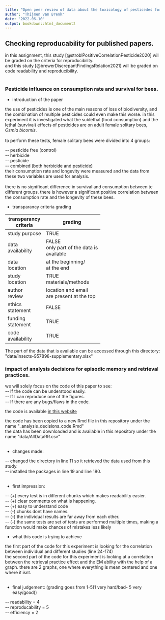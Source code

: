 ```yaml
---
title: "Open peer review of data about the toxicology of pesticedes for bees"
author: "Thijmen van Brenk"
date: "2022-06-10"
output: bookdown::html_document2
---
```


## Checking reproducability for published papers.

in this assignment, this study [@stroblPositiveCorrelationPesticide2020] will be graded on the criteria for reproducibility.       
and this study [@brewerDiscrepantFindingsRelation2021] will be graded on code readability and reproducibility.
<br>
<br>


### Pesticide influence on consumption rate and survival for bees. 

* introduction of the paper          

the use of pesticides is one of the main reasons of loss of biodiversity, and the combination of multiple pesticides could even make this worse. in this experiment it is investigated what the sublethal (food consumption) and the lethal (survival) effects of pesticides are on adult female solitary bees, *Osmia bicornis*.       
<br>
to perform these tests, female solitary bees were divided into 4 groups:   

-- pesticide free (control)     
-- herbicide      
-- pesticide      
-- combined (both herbicide and pesticide)      
their consumption rate and longevity were measured and the data from these two variables are used for analysis.
<br>
<br>
there is no significant difference in survival and consumption between te different groups. there is however a significant positive correlation between the consumption rate and the longevity of these bees.


* transparancy criteria grading

| transparancy<br>criteria | grading                                        |
|--------------------------|------------------------------------------------|
| study purpose            | TRUE                                           |
| data<br>availability     | FALSE<br>only part of the data is<br>available |
| data <br>location        | at the beginning/<br>at the end                |
| study<br>location        | TRUE<br>materials/methods                      |
| author<br>review         | location and email<br>are present at the top   |
| ethics<br>statement      | FALSE                                          |
| funding<br>statement     | TRUE                                           |
| code<br>availability     | TRUE                                           |

The part of the data that is available can be accessed through this directory: "data/insects-957898-supplementary.xlsx"

### impact of analysis decisions for episodic memory and retrieval practices.

we will solely focus on the code of this paper to see:       
-- If the code can be understood easily.       
-- If I can reproduce one of the figures.        
-- If there are any bugs/flaws in the code.       

the code is available <span style="color:blue">[in this website](https://osf.io/dgcaz/)</span>        

the code has been copied to a new Rmd file in this repository under the name "_analysis_decisions_code.Rmd"        
the data has been downloaded and is available in this repository under the name "data/AllDataRR.csv"        
<br>        

* changes made:       

-- changed the directory in line 11 so it retrieved the data used from this study.        
-- installed the packages in line 19 and line 180.        
<br>        

* first impression:   

-- (+) every test is in different chunks which makes readability easier.       
-- (+) clear comments on what is happening.       
-- (+) easy to understand code        
-- (-) chunks dont have names.       
-- (-) the individual results are far away from each other.       
-- (-) the same tests are set of tests are performed multiple times, making a function would make chances of mistakes less likely
<br>        

* what this code is trying to achieve      

the first part of the code for this experiment is looking for the correlation between individual and different studies (line 24-174)       
the second part of the code for this experiment is looking at a correlation between the retrieval practice effect and the EM ability with the help of a graph. there are 2 graphs, one where everything is mean centered and one where it isnt.        
<br>        

* final judgement: (grading goes from 1-5(1 very hard/bad- 5 very easy/good))     

-- readability = 4        
-- reproducability = 5        
-- efficiency = 2       
